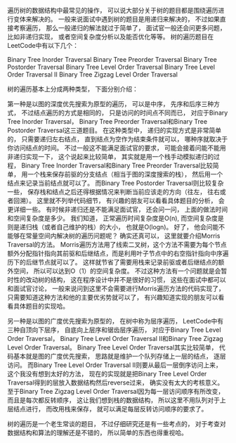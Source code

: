 遍历树的数据结构中最常见的操作， 可以说大部分关于树的题目都是围绕遍历进行变体来解决的。 一般来说面试中遇到树的题目是用递归来解决的， 不过如果直接考察遍历， 那么一般递归的解法就过于简单了， 面试官一般还会问更多问题， 比如非递归实现， 或者空间复杂度分析以及能否优化等等。 树的遍历题目在LeetCode中有以下几个： 

Binary Tree Inorder Traversal
Binary Tree Preorder Traversal
Binary Tree Postorder Traversal
Binary Tree Level Order Traversal
Binary Tree Level Order Traversal II
Binary Tree Zigzag Level Order Traversal

树的遍历基本上分成两种类型， 下面分别介绍： 

第一种是以图的深度优先搜索为原型的遍历， 可以是中序， 先序和后序三种方式， 不过结点遍历的方式是相同的， 只是访问的时间点不同而已， 对应于Binary Tree Inorder Traversal， Binary Tree Preorder Traversal和Binary Tree Postorder Traversal这三道题目。 
在这种类型中， 递归的实现方式是非常简单的， 只需要递归左右结点， 直到结点为空作为结束条件就可以， 哪种序就取决于你访问结点的时间。 
不过一般这不能满足面试官的要求， 可能会接着问能不能用非递归实现一下， 这个说起来比较简单， 其实就是用一个栈手动模拟递归的过程， Binary Tree Inorder Traversal和Binary Tree Preorder Traversal比较简单， 用一个栈来保存前驱的分支结点（相当于图的深度搜索的栈）， 然后用一个结点来记录当前结点就可以了。 而Binary Tree Postorder Traversal则比较复杂一些， 保存栈和结点之后还得根据情况来判断当前应该走的方向（往左， 往右或者回溯）。 这里就不列举代码细节， 有兴趣的朋友可以看看具体题目的分析， 会更详细一些。 
有时候非递归还是不能满足面试官， 还会问一问， 上面的做法时间和空间复杂度是多少。 我们知道， 正常遍历时间复杂度是O(n), 而空间复杂度是则是递归栈（或者自己维护的栈）的大小， 也就是O(logn)。 好了， 他会问能不能够在常量空间内解决树的遍历问题呢？ 确实还真可以， 这里就要介绍Morris Traversal的方法。 Morris遍历方法用了线索二叉树，这个方法不需要为每个节点额外分配指针指向其前驱和后继结点，而是利用叶子节点中的右空指针指向中序遍历下的后继节点就可以了。 这样就节省了需要用栈来记录前驱或者后继结点的额外空间， 所以可以达到O（1）的空间复杂度。 不过这种方法有一个问题就是会暂时性的改动树的结构， 这在程序设计中并不是很好的习惯， 这些在面试中都可以和面试官讨论， 一般来说问到这里不会需要进行Morris遍历方法的代码实现了， 只需要知道这种方法和他的主要优劣势就可以了， 有兴趣知道实现的朋友可以看看具体题目的实现哈。 

另一种是以图的广度优先搜索为原型的， 在树中称为层序遍历， LeetCode中有三种自顶向下层序， 自底向上层序和锯齿层序遍历， 对应于Binary Tree Level Order Traversal， Binary Tree Level Order Traversal II和Binary Tree Zigzag Level Order Traversal。 
Binary Tree Level Order Traversal其实比较简单， 代码基本就是图的广度优先搜索， 思路就是维护一个队列存储上一层的结点， 逐层访问。 而Binary Tree Level Order Traversal II则要从最后一层倒序访问上来， 这个我没有想到太好的方法， 现在的实现就是把Binary Tree Level Order Traversal得到的层放入数据结构然后reverse过来， 确实没有太大的考核意义。 至于Binary Tree Zigzag Level Order Traversal因为每一层访问顺序有所改变， 而且是每次都反转顺序， 这让我们想到栈的数据结构， 所以这里不用队列对于上层结点进行， 而改用栈来保存， 就可以满足每层反转访问顺序的要求了。 

树的遍历是一个老生常谈的题目， 不过仔细研究还是有一些考点的， 对于考查对数据结构和算法的理解还是不错的， 所以简单的东西也得重视哈。